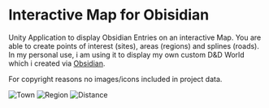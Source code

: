# Interactive Map for Obisidian
Unity Application to display Obsidian Entries on an interactive Map.
You are able to create points of interest (sites), areas (regions) and splines (roads).
In my personal use, i am using it to display my own custom D&D World which i created via [Obsidian](https://obsidian.md/).

For copyright reasons no images/icons included in project data. 

![Town](https://github.com/user-attachments/assets/692e84ff-53f7-40e6-a68d-ccce99467132)
![Region](https://github.com/user-attachments/assets/7d81c966-7b71-47bc-bd12-67d0c4a2e819)
![Distance](https://github.com/user-attachments/assets/75063a9f-fc57-4fb0-b47a-12a2df3f5514)
